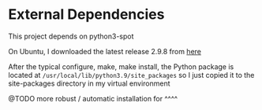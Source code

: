 # External Dependencies
This project depends on python3-spot

On Ubuntu, I downloaded the latest release 2.9.8 from [here](https://spot.lrde.epita.fr/install.html)

After the typical configure, make, make install, the Python package is located at `/usr/local/lib/python3.9/site_packages` so I just copied it to the site-packages directory in my virtual environment

@TODO more robust / automatic installation for ^^^^
